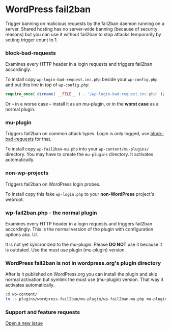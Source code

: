 # WordPress fail2ban

Trigger banning on malicious requests by the fail2ban daemon running on a server.
Shared hosting has no server-wide banning (because of security reasons)
but you can use it without fail2ban to stop attacks temporarily by setting trigger count to 1.

### block-bad-requests

Examines every HTTP header in a login requests and triggers fail2ban accordingly.

To install copy `wp-login-bad-request.inc.php` beside your `wp-config.php` and put this line in top of `wp-config.php`:

```php
require_once( dirname( __FILE__ ) . '/wp-login-bad-request.inc.php' );
```

Or – in a worse case – install it as an mu-plugin, or in the **worst case** as a normal plugin.

### mu-plugin

Triggers fail2ban on common attack types. Login is only logged, use
[block-bad-requests](https://github.com/szepeviktor/wordpress-plugin-construction/tree/master/wordpress-fail2ban#block-bad-requests) for that.

To install copy `wp-fail2ban-mu.php` into your `wp-content/mu-plugins/` directory.
You may have to create the `mu-plugins` directory. It activates automatically.

### non-wp-projects

Triggers fail2ban on WordPress login probes.

To install copy this fake `wp-login.php` to your **non-WordPress** project's webroot.

### wp-fail2ban.php - the normal plugin

Examines every HTTP header in a login requests and triggers fail2ban accordingly.
This is the normal version of the plugin with configuration options aka. UI.

It is not yet syncronized to the mu-plugin.
Please **DO NOT** use it because it is outdated. Use the *must use* plugin (mu-plugin) version.

### WordPress fail2ban is not in wordpress.org's plugin directory

After is it published on WordPress.org you can install the plugin and skip normal activation
but symlink the must use (mu-plugin) version. That way it activates automatically.

```bash
cd wp-content/
ln -s plugins/wordpress-fail2ban/mu-plugin/wp-fail2ban-mu.php mu-plugins/
```

### Support and feature requests

[Open a new issue](https://github.com/szepeviktor/wordpress-plugin-construction/issues/new)
